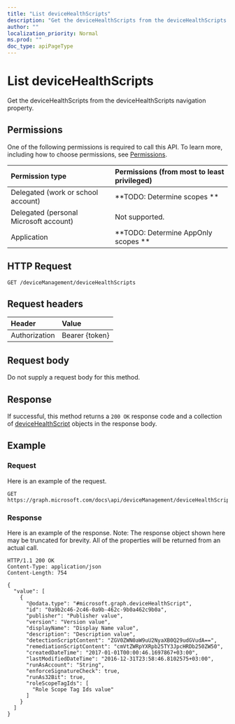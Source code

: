 ```yaml
---
title: "List deviceHealthScripts"
description: "Get the deviceHealthScripts from the deviceHealthScripts navigation property."
author: ""
localization_priority: Normal
ms.prod: ""
doc_type: apiPageType
---
```


# List deviceHealthScripts

Get the deviceHealthScripts from the deviceHealthScripts navigation property.

## Permissions
One of the following permissions is required to call this API. To learn more, including how to choose permissions, see [Permissions](/concepts/permissions-reference.md).

|Permission type|Permissions (from most to least privileged)|
|:---|:---|
|Delegated (work or school account)|**TODO: Determine scopes **|
|Delegated (personal Microsoft account)|Not supported.|
|Application|**TODO: Determine AppOnly scopes **|

## HTTP Request
<!-- {
  "blockType": "ignored"
}
-->
``` http
GET /deviceManagement/deviceHealthScripts
```

## Request headers
|Header|Value|
|:---|:---|
|Authorization|Bearer {token}|

## Request body
Do not supply a request body for this method.

## Response
If successful, this method returns a `200 OK` response code and a collection of [deviceHealthScript](../resources/devicehealthscript.md) objects in the response body.

## Example

### Request
Here is an example of the request.
<!-- {
  "blockType": "request",
  "name": "get_devicehealthscript"
}
-->
``` http
GET https://graph.microsoft.com/docs\api/deviceManagement/deviceHealthScripts
```

### Response
Here is an example of the response. Note: The response object shown here may be truncated for brevity. All of the properties will be returned from an actual call.
<!-- {
  "blockType": "response",
  "truncated": true,
  "@odata.type": "collection(microsoft.graph.devicehealthscript)"
}
-->
``` http
HTTP/1.1 200 OK
Content-Type: application/json
Content-Length: 754

{
  "value": [
    {
      "@odata.type": "#microsoft.graph.deviceHealthScript",
      "id": "0a9b2c46-2c46-0a9b-462c-9b0a462c9b0a",
      "publisher": "Publisher value",
      "version": "Version value",
      "displayName": "Display Name value",
      "description": "Description value",
      "detectionScriptContent": "ZGV0ZWN0aW9uU2NyaXB0Q29udGVudA==",
      "remediationScriptContent": "cmVtZWRpYXRpb25TY3JpcHRDb250ZW50",
      "createdDateTime": "2017-01-01T00:00:46.1697867+03:00",
      "lastModifiedDateTime": "2016-12-31T23:58:46.8102575+03:00",
      "runAsAccount": "String",
      "enforceSignatureCheck": true,
      "runAs32Bit": true,
      "roleScopeTagIds": [
        "Role Scope Tag Ids value"
      ]
    }
  ]
}
```

